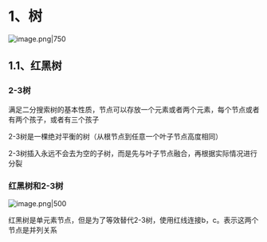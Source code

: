 # 1、树

![image.png|750](https://yancey-note-img.oss-cn-beijing.aliyuncs.com/202311160908220.png)

## 1.1、红黑树

### 2-3树

满足二分搜索树的基本性质，节点可以存放一个元素或者两个元素，每个节点或者有两个孩子，或者有三个孩子

2-3树是一棵绝对平衡的树（从根节点到任意一个叶子节点高度相同）

2-3树插入永远不会去为空的子树，而是先与叶子节点融合，再根据实际情况进行分裂


### 红黑树和2-3树


![image.png|500](https://yancey-note-img.oss-cn-beijing.aliyuncs.com/20241024162739.png)



红黑树是单元素节点，但是为了等效替代2-3树，使用红线连接b，c。表示这两个节点是并列关系